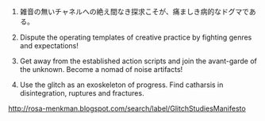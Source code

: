 1. 雑音の無いチャネルへの絶え間なき探求こそが、痛ましき病的なドグマである。

2. Dispute the operating templates of creative practice by fighting genres and expectations!

3. Get away from the established action scripts and join the avant-garde of the unknown. Become a nomad of noise artifacts!

4. Use the glitch as an exoskeleton of progress. Find catharsis in disintegration, ruptures and fractures.


http://rosa-menkman.blogspot.com/search/label/GlitchStudiesManifesto

